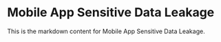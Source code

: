 # Mobile App Sensitive Data Leakage

This is the markdown content for Mobile App Sensitive Data Leakage.
